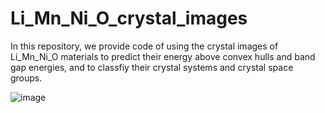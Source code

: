 # Li_Mn_Ni_O_crystal_images
In this repository, we provide code of using the crystal images of Li_Mn_Ni_O materials to predict their energy above convex hulls and band gap energies, 
and to classfiy their crystal systems and crystal space groups.

![image](https://github.com/MIIMSEKAIST/Li_Mn_Ni_O_crystal_images/assets/135204361/2a348aef-baf3-4d39-91ef-71f424bd25c1)

